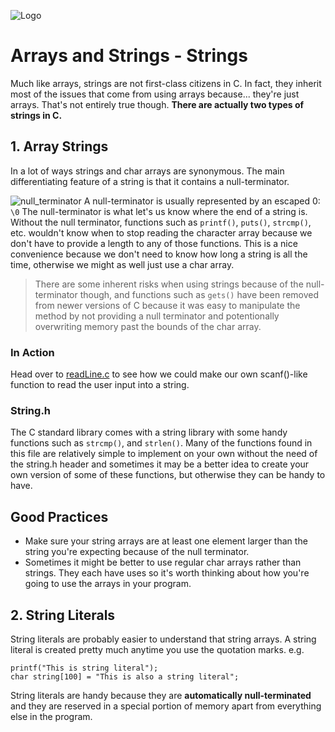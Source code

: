![Logo](https://imgur.com/lcSk5CF.png)

# Arrays and Strings - Strings
Much like arrays, strings are not first-class citizens in C. In fact, they inherit most of the issues that come  from using arrays because... they're just arrays.
That's not entirely true though. **There are actually two types of strings in C.**

## 1. Array Strings
In a lot of ways strings and char arrays are synonymous. The main differentiating feature of a string is that it contains a null-terminator.

![null_terminator](https://imgur.com/ZYhhjR6.png)
A null-terminator is usually represented by an escaped 0: `\0`
The null-terminator is what let's us know where the end of a string is. Without the null terminator, functions such as `printf()`, `puts()`, `strcmp()`, etc. wouldn't know when to stop reading the character array because we don't have to provide a length to any of those functions. This is a nice convenience because we don't need to know how long a string is all the time, otherwise we might as well just use a char array.
>There are some inherent risks when using strings because of the null-terminator though, and functions such as `gets()` have been removed from newer versions of C because it was easy to manipulate the method by not providing a null terminator and potentionally overwriting memory past the bounds of the char array.

### In Action
Head over to [readLine.c]() to see how we could make our own scanf()-like function to read the user input into a string.

### String.h
The C standard library comes with a string library with some handy functions such as `strcmp()`, and `strlen()`. Many of the functions found in this file are relatively simple to implement on your own without the need of the string.h header and sometimes it may be a better idea to create your own version of some of these functions, but otherwise they can be handy to have.

## Good Practices
- Make sure your string arrays are at least one element larger than the string you're expecting because of the null terminator.
- Sometimes it might be better to use regular char arrays rather than strings. They each have uses so it's worth thinking about how you're going to use the arrays in your program.

## 2. String Literals
String literals are probably easier to understand that string arrays. A string literal is created pretty much anytime you use the quotation marks. e.g.
```
printf("This is string literal");
char string[100] = "This is also a string literal";
```
String literals are handy because they are **automatically null-terminated** and they are reserved in a special portion of memory apart from everything else in the program.
